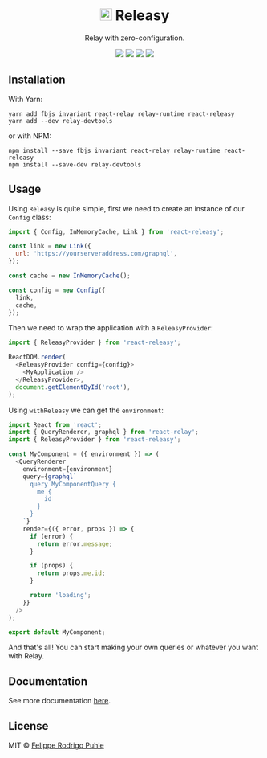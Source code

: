 <h1 align="center">
  <img src="https://avatars2.githubusercontent.com/u/36305983?s=400&u=b5b74ead3bce6d56e6aba796e4a0830f6f54f50a&v=4" width="24" />
  Releasy
</h1>

<p align="center">Relay with zero-configuration.</p>

<p align="center">
  <a href="https://travis-ci.org/releasy/react-releasy"><img src="https://travis-ci.org/releasy/react-releasy.svg?branch=master"></a>
  <a href="https://codecov.io/gh/releasy/react-releasy"><img src="https://img.shields.io/codecov/c/github/releasy/react-releasy.svg"></a>
  <a href="https://github.com/airbnb/javascript"><img src="https://img.shields.io/badge/code%20style-airbnb-green.svg"></a>
  <a href="https://github.com/releasy/react-releasy/issues"><img src="https://img.shields.io/badge/contributions-welcome-brightgreen.svg?style=flat"></a>
</p>

## Installation

With Yarn:

```
yarn add fbjs invariant react-relay relay-runtime react-releasy
yarn add --dev relay-devtools
```

or with NPM:

```
npm install --save fbjs invariant react-relay relay-runtime react-releasy
npm install --save-dev relay-devtools
```

## Usage

Using `Releasy` is quite simple, first we need to create an instance of our `Config` class:

```javascript
import { Config, InMemoryCache, Link } from 'react-releasy';

const link = new Link({
  url: 'https://yourserveraddress.com/graphql',
});

const cache = new InMemoryCache();

const config = new Config({
  link,
  cache,
});
```

Then we need to wrap the application with a `ReleasyProvider`:

```javascript
import { ReleasyProvider } from 'react-releasy';

ReactDOM.render(
  <ReleasyProvider config={config}>
    <MyApplication />
  </ReleasyProvider>,
  document.getElementById('root'),
);
```

Using `withReleasy` we can get the `environment`:

```javascript
import React from 'react';
import { QueryRenderer, graphql } from 'react-relay';
import { ReleasyProvider } from 'react-releasy';

const MyComponent = ({ environment }) => (
  <QueryRenderer
    environment={environment}
    query={graphql`
      query MyComponentQuery {
        me {
          id
        }
      }
    `}
    render={({ error, props }) => {
      if (error) {
        return error.message;
      }

      if (props) {
        return props.me.id;
      }

      return 'loading';
    }}
  />
);

export default MyComponent;
```

And that's all! You can start making your own queries or whatever you want with Relay.

## Documentation

See more documentation [here](docs).

## License

MIT © [Felippe Rodrigo Puhle](http://github.com/felippepuhle)
